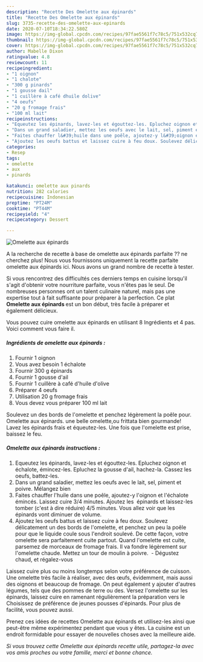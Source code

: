 ```yaml
---
description: "Recette Des Omelette aux épinards"
title: "Recette Des Omelette aux épinards"
slug: 3735-recette-des-omelette-aux-epinards
date: 2020-07-10T18:34:22.580Z
image: https://img-global.cpcdn.com/recipes/97fae5561f7c78c5/751x532cq70/omelette-aux-epinards-photo-principale-de-la-recette.jpg
thumbnail: https://img-global.cpcdn.com/recipes/97fae5561f7c78c5/751x532cq70/omelette-aux-epinards-photo-principale-de-la-recette.jpg
cover: https://img-global.cpcdn.com/recipes/97fae5561f7c78c5/751x532cq70/omelette-aux-epinards-photo-principale-de-la-recette.jpg
author: Mabelle Dixon
ratingvalue: 4.8
reviewcount: 11
recipeingredient:
- "1 oignon"
- "1 chalote"
- "300 g pinards"
- "1 gousse dail"
- "1 cuillère à café dhuile dolive"
- "4 oeufs"
- "20 g fromage frais"
- "100 ml lait"
recipeinstructions:
- "Equeutez les épinards, lavez-les et égouttez-les. Epluchez oignon et échalote, émincez-les. Epluchez la gousse d&#39;ail, hachez-la. Cassez les oeufs, battez-les."
- "Dans un grand saladier, mettez les oeufs avec le lait, sel, piment et poivre. Mélangez bien"
- "Faites chauffer l&#39;huile dans une poêle, ajoutez-y l&#39;oignon et l&#39;échalote émincés. Laissez cuire 3/4 minutes. Ajoutez les  épinards et laissez-les tomber (c&#39;est à dire réduire) 4/5 minutes. Vous allez voir que les épinards vont diminuer de volume."
- "Ajoutez les oeufs battus et laissez cuire à feu doux. Soulevez délicatement un des bords de l&#39;omelette, et penchez un peu la poêle pour que le liquide coule sous l&#39;endroit soulevé. De cette façon, votre omelette sera parfaitement cuite partout. Quand l&#39;omelette est cuite, parsemez de morceaux de fromage frais. Il va fondre légèrement sur l&#39;omelette chaude. Mettez un tour de moulin à poivre.  Dégustez chaud, et régalez-vous"
categories:
- Resep
tags:
- omelette
- aux
- pinards

katakunci: omelette aux pinards 
nutrition: 282 calories
recipecuisine: Indonesian
preptime: "PT24M"
cooktime: "PT44M"
recipeyield: "4"
recipecategory: Dessert

---
```



![Omelette aux épinards](https://img-global.cpcdn.com/recipes/97fae5561f7c78c5/751x532cq70/omelette-aux-epinards-photo-principale-de-la-recette.jpg)

A la recherche de recette à base de omelette aux épinards parfaite ?? ne cherchez plus! Nous vous fournissons uniquement la recette parfaite omelette aux épinards ici. Nous avons un grand nombre de recette à tester.

Si vous rencontrez des difficultés ces derniers temps en cuisine lorsqu'il s'agit d'obtenir votre nourriture parfaite, vous n'êtes pas le seul. De nombreuses personnes ont un talent culinaire naturel, mais pas une expertise tout à fait suffisante pour préparer à la perfection. Ce plat <strong> Omelette aux épinards </strong> est un bon début, très facile à préparer et également délicieux.

<!--inarticleads1-->

Vous pouvez cuire omelette aux épinards en utilisant 8 Ingrédients et 4 pas. Voici comment vous faire il.

##### Ingrédients de omelette aux épinards :

1. Fournir 1 oignon
1. Vous avez besoin 1 échalote
1. Fournir 300 g épinards
1. Fournir 1 gousse d&#39;ail
1. Fournir 1 cuillère à café d&#39;huile d&#39;olive
1. Préparer 4 oeufs
1. Utilisation 20 g fromage frais
1. Vous devez vous préparer 100 ml lait


Soulevez un des bords de l&#39;omelette et penchez légèrement la poêle pour. Omelette aux épinards. une belle omelette,ou frittata bien gourmande! Lavez les épinards frais et équeutez-les. Une fois que l&#39;omelette est prise, baissez le feu. 

<!--inarticleads2-->

##### Omelette aux épinards instructions :

1. Equeutez les épinards, lavez-les et égouttez-les. Epluchez oignon et échalote, émincez-les. Epluchez la gousse d&#39;ail, hachez-la. Cassez les oeufs, battez-les.
1. Dans un grand saladier, mettez les oeufs avec le lait, sel, piment et poivre. Mélangez bien
1. Faites chauffer l&#39;huile dans une poêle, ajoutez-y l&#39;oignon et l&#39;échalote émincés. Laissez cuire 3/4 minutes. Ajoutez les  épinards et laissez-les tomber (c&#39;est à dire réduire) 4/5 minutes. Vous allez voir que les épinards vont diminuer de volume.
1. Ajoutez les oeufs battus et laissez cuire à feu doux. Soulevez délicatement un des bords de l&#39;omelette, et penchez un peu la poêle pour que le liquide coule sous l&#39;endroit soulevé. De cette façon, votre omelette sera parfaitement cuite partout. Quand l&#39;omelette est cuite, parsemez de morceaux de fromage frais. Il va fondre légèrement sur l&#39;omelette chaude. Mettez un tour de moulin à poivre.  - Dégustez chaud, et régalez-vous


Laissez cuire plus ou moins longtemps selon votre préférence de cuisson. Une omelette très facile à réaliser, avec des œufs, évidemment, mais aussi des oignons et beaucoup de fromage. On peut également y ajouter d&#39;autres légumes, tels que des pommes de terre ou des. Versez l&#39;omelette sur les épinards, laissez cuire en ramenant régulièrement la préparation vers le Choisissez de préférence de jeunes pousses d&#39;épinards. Pour plus de facilité, vous pouvez aussi. 

<!--inarticleads1-->

<p>
Prenez ces idées de recettes Omelette aux épinards et utilisez-les ainsi que peut-être même expérimentez pendant que vous y êtes. La cuisine est un endroit formidable pour essayer de nouvelles choses avec la meilleure aide.
</p>

<p>
<i>Si vous trouvez cette Omelette aux épinards recette utile, partagez-la avec vos amis proches ou votre famille, merci et bonne chance.</i>
</p>
